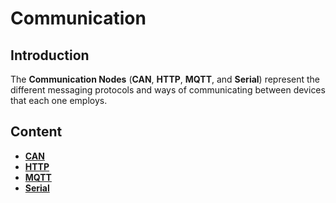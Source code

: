 # Communication

## Introduction

The **Communication Nodes** \(**CAN**, **HTTP**, **MQTT**, and **Serial**\) represent the different messaging protocols and ways of communicating between devices that each one employs.

## Content

* [**CAN**](can/)
* [**HTTP**](http/)
* [**MQTT**](mqtt/)
* [**Serial**](serial/) 

